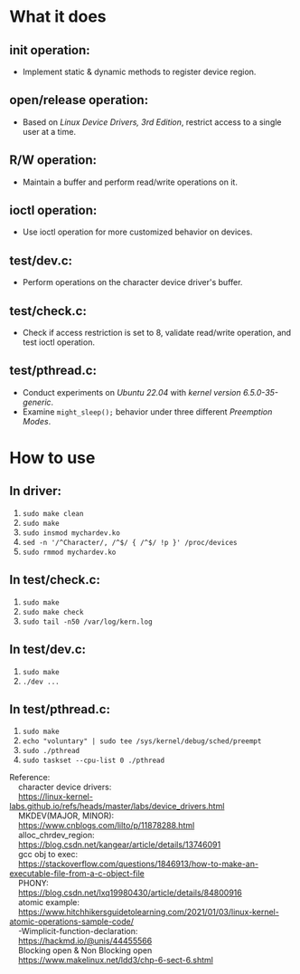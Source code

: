 # What it does

## init operation:
- Implement static & dynamic methods to register device region.

## open/release operation:
- Based on *Linux Device Drivers, 3rd Edition*, restrict access to a single user at a time.

## R/W operation:
- Maintain a buffer and perform read/write operations on it.

## ioctl operation:
- Use ioctl operation for more customized behavior on devices.

## test/dev.c:
- Perform operations on the character device driver's buffer.

## test/check.c:
- Check if access restriction is set to 8, validate read/write operation, and test ioctl operation.

## test/pthread.c:
- Conduct experiments on *Ubuntu 22.04* with *kernel version 6.5.0-35-generic*.
- Examine `might_sleep();` behavior under three different *Preemption Modes*.

# How to use

## In driver:
1. `sudo make clean`
2. `sudo make`
3. `sudo insmod mychardev.ko`
4. `sed -n '/^Character/, /^$/ { /^$/ !p }' /proc/devices`
5. `sudo rmmod mychardev.ko`

## In test/check.c:
1. `sudo make`
2. `sudo make check`
3. `sudo tail -n50 /var/log/kern.log`

## In test/dev.c:
1. `sudo make`
2. `./dev ...`

## In test/pthread.c:
1. `sudo make`
2. `echo "voluntary" | sudo tee /sys/kernel/debug/sched/preempt`
3. `sudo ./pthread`
4. `sudo taskset --cpu-list 0 ./pthread`


Reference:  
    &nbsp;&nbsp;&nbsp;&nbsp;character device drivers:  
    &nbsp;&nbsp;&nbsp;&nbsp;https://linux-kernel-labs.github.io/refs/heads/master/labs/device_drivers.html  
    &nbsp;&nbsp;&nbsp;&nbsp;MKDEV(MAJOR, MINOR):  
    &nbsp;&nbsp;&nbsp;&nbsp;https://www.cnblogs.com/lilto/p/11878288.html  
    &nbsp;&nbsp;&nbsp;&nbsp;alloc_chrdev_region:  
    &nbsp;&nbsp;&nbsp;&nbsp;https://blog.csdn.net/kangear/article/details/13746091  
    &nbsp;&nbsp;&nbsp;&nbsp;gcc obj to exec:  
    &nbsp;&nbsp;&nbsp;&nbsp;https://stackoverflow.com/questions/1846913/how-to-make-an-executable-file-from-a-c-object-file  
    &nbsp;&nbsp;&nbsp;&nbsp;PHONY:  
    &nbsp;&nbsp;&nbsp;&nbsp;https://blog.csdn.net/lxq19980430/article/details/84800916  
    &nbsp;&nbsp;&nbsp;&nbsp;atomic example:  
    &nbsp;&nbsp;&nbsp;&nbsp;https://www.hitchhikersguidetolearning.com/2021/01/03/linux-kernel-atomic-operations-sample-code/  
    &nbsp;&nbsp;&nbsp;&nbsp;-Wimplicit-function-declaration:  
    &nbsp;&nbsp;&nbsp;&nbsp;https://hackmd.io/@unis/44455566  
    &nbsp;&nbsp;&nbsp;&nbsp;Blocking open & Non Blocking open  
    &nbsp;&nbsp;&nbsp;&nbsp;https://www.makelinux.net/ldd3/chp-6-sect-6.shtml
